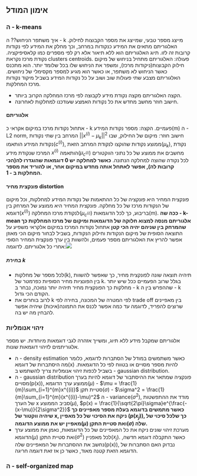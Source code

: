 ## אימון המודל
### ה - k-means
איך משתפר הניחוש??
ה - k מייצג מספר טבעי, שמייצג את מספר הקבוצות לחילוק.
האלגוריתם מתאים את המידע כנקודות במרחב, וכך מחלק את המידע לפי נקודות קרובות זה לזו.
תיוג האלגוריתם הוא ללא תיאור אלא רק לפי מספרים כמו קלאסיפיקציה.
נקודת מרכז נקראת clusters centroids.
פעולה:
האלגוריתם מתחיל בניחוש של מיקום חילוק הקבוצות(ניקודות מרכז), ומשפר את הניחוש שלו בכל שלומד יותר.
הוא מתכנס כאשר הניחוש לא משתפר, או כאשר הוא מגיע למספר מקסימלי של ניחושים.
האלגוריתם מצבע שתי פעולות שוב ושוב על כל נקודות המידע בשביל מיקוד נקודות מרכז המחלקות.
- הקצה
האלגוריתם מקצה נקודת מידע לקבוצה לפי מרכז המחלקה הקרוב ביותר.
- חישוב חוזר
מחשב מחדש את כל נקודות האמצע שעודכנו למחלקות לאחרונה.
#### אלגוריתם
אתחול נקודות מרכז במיקום אקראי כ - k פעמיים.
הקצה:
מספר נקודות המידע(m)
ה - L2 norm, המרחב בין שתי נקודות $||x^{(i)} - \mu_k||^2$
חישוב חוזר:
מיקום של החילוק, שבו נקודות המידע הותאמו($c^{(i)}$),
ממוצע נקודות שהוקצו לנקודת המרחב הזאת($\mu_k$),
נקודת המרכז שנקודת מידע $x^{(i)}$ הותאמה($\mu_{c^{(i)}}$)
מחשבים את ממוצע של כל נתוני הווקטורים לכל נקודה שהוצה למחלקה הנתונה.
**כאשר למחלקה יש 0 דוגמאות שהוגדרו לה(הכי קרובות לה), אפשר לאתחל אותה מחדש במיקום אחר, או להוריד את מספר המחלקות ב - 1.**
#### פונקצית מחיר distortion
פונקצית המחיר היא פונקציה של כל ההתאמות של נקודות המידע למחלקות, וכל מיקום של הנקודות מרכז של כל מחלקה.
פונקצית המחיר היא ממוצע של המרחק בין דוגמא($x^{(i)}$) לנקודת מרכז המחלקה($\mu_{c^{(i)}}$) בריבוע, כך לכל הדוגמאות(m).
**ככה שה - k-mean אלגוריתם מנסה למצוא חלוקה של הדוגמאות ומיקום של מרכז המחלקות כך שהמרחק בין שניהם יהיה הכי קטן**
אתחול נקודות המרכז במיקום אלקראי משפיע על התוצאה הסופית של מיקום הנקודות וחילוק הנקודות, בשביל לבחור מיקום הכי מאוזן אפשר להריץ את האלגוריתם מספר פעמים, ולהשוות בין ערך פונקצית המחיר הסופי אחרי כל אלגוריתם.
לדוגמה:![](https://lh7-rt.googleusercontent.com/docsz/AD_4nXeYAfr2_eHNgbgiHOM7riZbeqYR_YthoJT7EaKYTjv_OOwtt8MEmEbXgXhfkfxG8z2Ultv8IUMWZE4sL-CRZUXSGIYHKpGuD1pDqXYY5tTUetKR4d165tnE4z21-L2bcI4_Ek2KxbzUK55tW6TgIFx5paHq?key=ebgcamQjdTcVzFmU-H4ieg)
##### בחירת k
- לכל מספר של מחלקות(k), תיהיה תוצאה שונה לפונקצית מחיר, כך שאפשר להשוות בין הפונציות מחיר הסופיות כפרמטר של k. בגלל שרוב הפעמיים ככל שיש יותר מחלקות כך הפונקצית מחיר תיהיה יותר נמוכה, נבחר ב - k שההפרש בין ה - k הקודם הכי גדול.
- לרוב בוחרים את k לפי המטרה של המכונה, בחירה לפי trade off בין מאפיינים שרוצים להפריד, לדוגמה עד כמה אפשר לכנס את התמונה(איכות) שיהיה אפשר להבחין מה יש בה.
### זיהוי אנומליות
אלגוריתם שמקבל מידע ללא תיוג, ומשייך אזהרה לגבי דוגמאות מיוחדות.
יש מספר אלגוריתמים לזיהוי דוגמאות שונות.
- ה - density estimation
כאשר משתמשים במודל של הסתברות לדוגמא, כלומר מה היסתברות של דוגמא(x) להיות מספר מסויים או בטווח לפי כל הדוגמאות.
בשביל לכפות זיהוי אנומליות צריך להשתמש ב - gaussian distribution.
- ה - gaussian distribution
פונקציה שמתאר את ההיסתבור של דוגמא להיות בערך מסויים(p(x)),
ממוצע ערך הדוגמא($\mu$) - $\mu = \frac{1}{m}\sum_{i=1}^{m}x^{(i)}$
סטיית תקן($\sigma$) - $\sigma^2 = \frac{1}{m}\sum_{i=1}^{m}(x^{(i)}-\mu)^2$
ה - variance($\sigma^2$), מודד את ההתפשטות של הערך x סביב הממוצע($\mu$), 
$p(x) = \frac{1}{\sqrt{2\pi}\sigma}e^{\frac{-(x-\mu)}{2\sigma^2}}$
**כאשר מתמשים בדוגמא בעלת מספר מאפיינים כך שיהיה ווקטור של x, ניקח את הסיכוי של כל מאפיין ($p(x_{j})$), כך שלכל סיכוי של מאפיין יש את ממוצע הדוגמה($\mu)$ ואת סטיית התקן($\sigma$) שלה.**
- מערכת זיהוי שונים
ניקח את כל המאפיינים של כל הדוגמאות, נאמן את ממוצע ערך הדוגמא($\mu$) ואת סטיית התקן($\sigma^2$) לכל מאפניין($x_{j}$).
כאשר התקבלה דוגמא חדשה, נחשב את ההסתברות של המאפיינים שלה(p(x)), 
נבדוק האם הסתברות של הדוגמא הזאת קטנה מאוד, כאשר כן אז זאת דוגמה חריגה.
### ה - self-organized map
